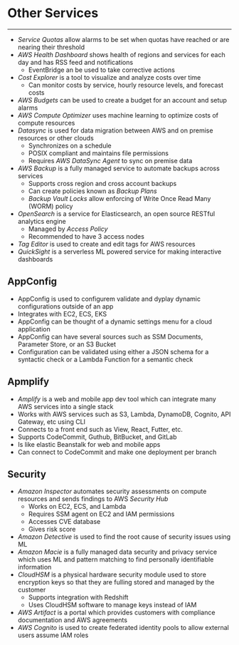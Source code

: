 # Other Services

---

- *Service Quotas* allow alarms to be set when quotas have reached or are nearing their threshold
- *AWS Health Dashboard* shows health of regions and services for each day and has RSS feed and notifications
    - EventBridge an be used to take corrective actions
- *Cost Explorer* is a tool to visualize and analyze costs over time
    - Can monitor costs by service, hourly resource levels, and forecast costs
- *AWS Budgets*  can be used to create a budget for an account and setup alarms
- *AWS Compute Optimizer* uses machine learning to optimize costs of compute resources
- *Datasync* is used for data migration between AWS and on premise resources or other clouds
    - Synchronizes on a schedule
    - POSIX compliant and maintains file permissions
    - Requires *AWS DataSync Agent* to sync on premise data
- *AWS Backup* is a fully managed service to automate backups across services
    - Supports cross region and cross account backups
    - Can create policies known as *Backup Plans*
    - *Backup Vault Locks* allow enforcing of Write Once Read Many (WORM) policy
- *OpenSearch* is a service for Elasticsearch, an open source RESTful analytics engine
    - Managed by *Access Policy*
    - Recommended to have 3 access nodes
- *Tag Editor* is used to create and edit tags for AWS resources
- *QuickSight* is a serverless ML powered service for making interactive dashboards

## AppConfig

- AppConfig is used to configurem validate and dyplay dynamic configurations outside of an app
- Integrates with EC2, ECS, EKS
- AppConfig can be thought of a dynamic settings menu for a cloud application
- AppConfig can have several sources such as SSM Documents, Parameter Store, or an S3 Bucket
- Configuration can be validated using either a JSON schema for a syntactic check or a Lambda Function for a semantic check

## Apmplify

- *Amplify* is a web and mobile app dev tool which can integrate many AWS services into a single stack
- Works with AWS services such as S3, Lambda, DynamoDB, Cognito, API Gateway, etc using CLI
- Connects to a front end such as View, React, Futter, etc.
- Supports CodeCommit, Guthub, BitBucket, and GitLab
- Is like elastic Beanstalk for web and mobile apps
- Can connect to CodeCommit and make one deployment per branch

## Security

- *Amazon Inspector* automates security assessments on compute resources and sends findings to AWS *Security Hub*
    - Works on EC2, ECS, and Lambda
    - Requires SSM agent on EC2 and IAM permissions
    - Accesses CVE database
    - Gives risk score
- *Amazon Detective* is used to find the root cause of security issues using ML
- *Amazon Macie* is a fully managed data security and privacy service which uses ML and pattern matching to find personally identifiable information
- *CloudHSM* is a physical hardware security module used to store encryption keys so that they are fulling stored and managed by the customer
    - Supports integration with Redshift
    - Uses CloudHSM software to manage keys instead of IAM
- *AWS Artifact* is a portal which provides customers with compliance documentation and AWS agreements
- *AWS Cognito* is used to create federated identity pools to allow external users assume IAM roles

